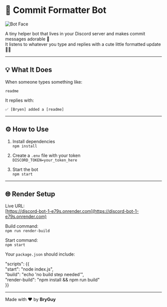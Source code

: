 # 🍼 Commit Formatter Bot

![Bot Face](./DISCORD-BOT.avif)

A tiny helper bot that lives in your Discord server and makes commit messages adorable 🧸  
It listens to whatever you type and replies with a cute little formatted update 💬✨

---

## 💡 What It Does

When someone types something like:

```
readme
```

It replies with:

```
✅ [Bryen] added a [readme]
```

---

## ⚙️ How to Use

1. Install dependencies  
   `npm install`

2. Create a `.env` file with your token  
   `DISCORD_TOKEN=your_token_here`

3. Start the bot  
   `npm start`

---

## 🌐 Render Setup

Live URL:  
[https://discord-bot-1-e79s.onrender.com](https://discord-bot-1-e79s.onrender.com)

Build command:  
`npm run render-build`

Start command:  
`npm start`

Your `package.json` should include:

"scripts": {{  
  "start": "node index.js",  
  "build": "echo 'no build step needed'",  
  "render-build": "npm install && npm run build"  
}}

---

Made with ❤️ by **BryGuy**
